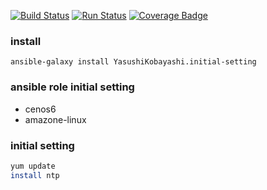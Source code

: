 [![Build Status](https://travis-ci.org/YasushiKobayashi/initial-setting.svg?branch=master)](https://travis-ci.org/YasushiKobayashi/initial-setting)
[![Run Status](https://api.shippable.com/projects/5970a17f6b05110700ae8bca/badge?branch=master)](https://app.shippable.com/github/YasushiKobayashi/initial-setting)
[![Coverage Badge](https://api.shippable.com/projects/5970a17f6b05110700ae8bca/coverageBadge?branch=master)](https://app.shippable.com/github/YasushiKobayashi/initial-setting)

### install
`ansible-galaxy install YasushiKobayashi.initial-setting`

### ansible role initial setting
- cenos6
- amazone-linux

### initial setting
```bash
yum update
install ntp
```
